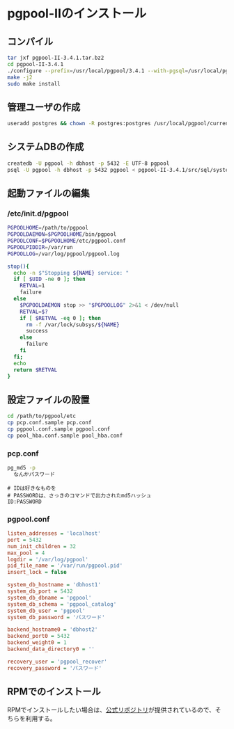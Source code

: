 # pgpool-IIのインストール

## コンパイル

```bash
tar jxf pgpool-II-3.4.1.tar.bz2
cd pgpool-II-3.4.1
./configure --prefix=/usr/local/pgpool/3.4.1 --with-pgsql=/usr/local/pgsql/9.4.1 --with-openssl --with-pam
make -j2
sudo make install
```


## 管理ユーザの作成

```bash
useradd postgres && chown -R postgres:postgres /usr/local/pgpool/current
```


## システムDBの作成

```bash
createdb -U pgpool -h dbhost -p 5432 -E UTF-8 pgpool
psql -U pgpool -h dbhost -p 5432 pgpool < pgpool-II-3.4.1/src/sql/system_db.sql
```

## 起動ファイルの編集

### /etc/init.d/pgpool

```bash
PGPOOLHOME=/path/to/pgpool
PGPOOLDAEMON=$PGPOOLHOME/bin/pgpool
PGPOOLCONF=$PGPOOLHOME/etc/pgpool.conf
PGPOOLPIDDIR=/var/run
PGPOOLLOG=/var/log/pgpool/pgpool.log

stop(){
  echo -n $"Stopping ${NAME} service: "
  if [ $UID -ne 0 ]; then
    RETVAL=1
    failure
  else
    $PGPOOLDAEMON stop >> "$PGPOOLLOG" 2>&1 < /dev/null
    RETVAL=$?
    if [ $RETVAL -eq 0 ]; then
      rm -f /var/lock/subsys/${NAME}
      success
    else
      failure
    fi
  fi;
  echo
  return $RETVAL
}
```

## 設定ファイルの設置

```bash
cd /path/to/pgpool/etc
cp pcp.conf.sample pcp.conf
cp pgpool.conf.sample pgpool.conf
cp pool_hba.conf.sample pool_hba.conf
```

### pcp.conf

```bash
pg_md5 -p
  なんかパスワード
```

```
# IDは好きなものを
# PASSWORDは、さっきのコマンドで出力されたmd5ハッシュ
ID:PASSWORD
```

### pgpool.conf

```ini
listen_addresses = 'localhost'
port = 5432
num_init_children = 32
max_pool = 4
logdir = '/var/log/pgpool'
pid_file_name = '/var/run/pgpool.pid'
insert_lock = false

system_db_hostname = 'dbhost1'
system_db_port = 5432
system_db_dbname = 'pgpool'
system_db_schema = 'pgpool_catalog'
system_db_user = 'pgpool'
system_db_password = 'パスワード'

backend_hostname0 = 'dbhost2'
backend_port0 = 5432
backend_weight0 = 1
backend_data_directory0 = ''

recovery_user = 'pgpool_recover'
recovery_password = 'パスワード'
```

## RPMでのインストール

RPMでインストールしたい場合は、[公式リポジトリ](http://www.pgpool.net/mediawiki/index.php/Downloads#Direct_RPM_download)が提供されているので、そちらを利用する。
